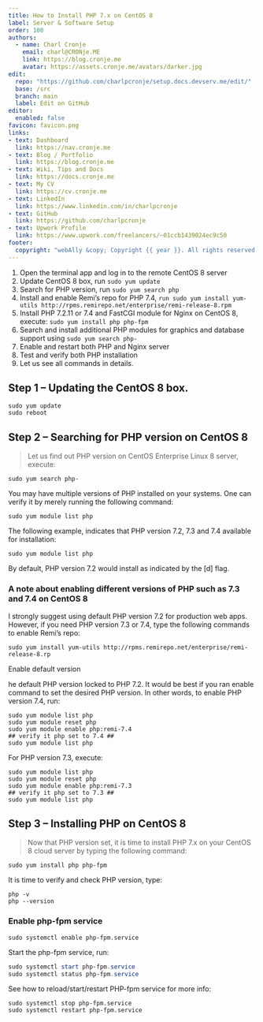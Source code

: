 ```yaml
---
title: How to Install PHP 7.x on CentOS 8
label: Server & Software Setup
order: 100
authors:
  - name: Charl Cronje
    email: charl@CRONje.ME
    link: https://blog.cronje.me
    avatar: https://assets.cronje.me/avatars/darker.jpg
edit:
  repo: "https://github.com/charlpcronje/setup.docs.devserv.me/edit/"
  base: /src
  branch: main
  label: Edit on GitHub
editor:
  enabled: false
favicon: favicon.png
links:
- text: Dashboard
  link: https://nav.cronje.me
- text: Blog / Portfolio
  link: https://blog.cronje.me
- text: Wiki, Tips and Docs 
  link: https://docs.cronje.me
- text: My CV
  link: https://cv.cronje.me
- text: LinkedIn
  link: https://www.linkedin.com/in/charlpcronje
- text: GitHub
  link: https://github.com/charlpcronje
- text: Upwork Profile
  link: https://www.upwork.com/freelancers/~01ccb1439024ec9c50
footer:
  copyright: "webAlly &copy; Copyright {{ year }}. All rights reserved."
---
```

<script type="text/javascript">(function(w,s){var e=document.createElement("script");e.type="text/javascript";e.async=true;e.src="https://cdn.pagesense.io/js/webally/f2527eebee974243853bcd47b32631f4.js";var x=document.getElementsByTagName("script")[0];x.parentNode.insertBefore(e,x);})(window,"script");</script>


1. Open the terminal app and log in to the remote CentOS 8 server
2. Update CentOS 8 box, run `sudo yum update`
3. Search for PHP version, run `sudo yum search php`
4. Install and enable Remi’s repo for PHP 7.4, `run sudo yum install yum-utils http://rpms.remirepo.net/enterprise/remi-release-8.rpm`
5. Install PHP 7.2.11 or 7.4 and FastCGI module for Nginx on CentOS 8, execute: `sudo yum install php php-fpm`
6. Search and install additional PHP modules for graphics and database support using `sudo yum search php-`
7. Enable and restart both PHP and Nginx server
8. Test and verify both PHP installation
9. Let us see all commands in details.

## Step 1 – Updating the CentOS 8 box.

```shell
sudo yum update
sudo reboot
```

## Step 2 – Searching for PHP version on CentOS 8

>Let us find out PHP version on CentOS Enterprise Linux 8 server, execute:

```shell
sudo yum search php-
```

You may have multiple versions of PHP installed on your systems. One can verify it by merely running the following command:

```shell
sudo yum module list php
```

The following example, indicates that PHP version 7.2, 7.3 and 7.4 available for installation:

```shell
sudo yum module list php
```

By default, PHP version 7.2 would install as indicated by the [d] flag.

### A note about enabling different versions of PHP such as 7.3 and 7.4 on CentOS 8

I strongly suggest using default PHP version 7.2 for production web apps. However, if you need PHP version 7.3 or 7.4, type the following commands to enable Remi’s repo:

```shell
sudo yum install yum-utils http://rpms.remirepo.net/enterprise/remi-release-8.rp
```

Enable default version

he default PHP version locked to PHP 7.2. It would be best if you ran enable command to set the desired PHP version. In other words, to enable PHP version 7.4, run:

```shell
sudo yum module list php
sudo yum module reset php
sudo yum module enable php:remi-7.4
## verify it php set to 7.4 ##
sudo yum module list php
```

For PHP version 7.3, execute:

```shell
sudo yum module list php
sudo yum module reset php
sudo yum module enable php:remi-7.3
## verify it php set to 7.3 ##
sudo yum module list php
```

## Step 3 – Installing PHP on CentOS 8

>Now that PHP version set, it is time to install PHP 7.x on your CentOS 8 cloud server by typing the following command:

```shell
sudo yum install php php-fpm
```

It is time to verify and check PHP version, type:

```shell
php -v
php --version
```

### Enable php-fpm service

```shell
sudo systemctl enable php-fpm.service
```

Start the php-fpm service, run:

```powershell
sudo systemctl start php-fpm.service
sudo systemctl status php-fpm.service
```

See how to reload/start/restart PHP-fpm service for more info:

```shell
sudo systemctl stop php-fpm.service
sudo systemctl restart php-fpm.service
```
